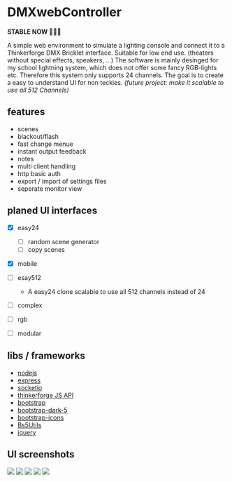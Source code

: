 # DMXwebController
<b>STABLE NOW 🥳🥳🥳</b>


A simple web environment to simulate a lighting console and connect it to a Thinkerforge DMX Bricklet interface. Suitable for low end use. (theaters without special effects, speakers, ...) The software is mainly desinged for my school lightning system, which does not offer some fancy RGB-lights etc. Therefore this system only supports 24 channels. The goal is to create a easy to understand UI for non teckies. <i>(future project: make it scalable to use all 512 Channels)</i><br>
## features

- scenes
- blackout/flash
- fast change menue
- instant output feedback
- notes
- multi client handling
- http basic auth
- export / import of settings files
- seperate monitor view

## planed UI interfaces


- [x] easy24
  - [ ] random scene generator
  - [ ] copy scenes
- [x] mobile
- [ ] esay512
  - A easy24 clone scalable to use all 512 channels instead of 24
- [ ] complex
- [ ] rgb
- [ ] modular


## libs / frameworks
- <a href="https://github.com/nodejs/node">nodejs</a>
- <a href="https://github.com/expressjs/express">express</a>
- <a href="https://github.com/socketio/socket.io">socketio</a>
- <a href="https://github.com/Tinkerforge/generators/tree/master">thinkerforge JS API</a>
- <a href="https://github.com/twbs/bootstrap">bootstrap</a>
- <a href="https://github.com/vinorodrigues/bootstrap-dark-5">bootstrap-dark-5</a>
- <a href="https://github.com/twbs/icons">bootstrap-icons</a>
- <a href="https://github.com/Script47/bs5-utils">Bs5Utils</a>
- <a href="https://github.com/jquery/jquery">jquery</a>


## UI screenshots

<img src="screenshots/screenshot1_firefox.png">
<img src="screenshots/screenshot2_firefox.png">
<img src="screenshots/Screenshot1_monitor.png">
<img src="screenshots/Screenshot_20230526-135219_Kiwi Browser.png">
<img src="screenshots/Screenshot_20230526-135029_Kiwi Browser.png">
